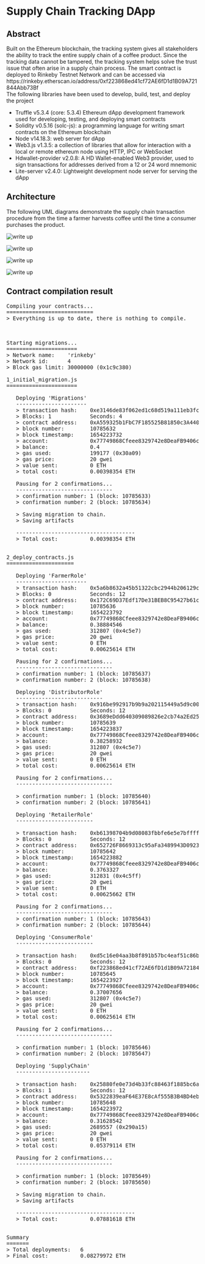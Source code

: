 <h1>Supply Chain Tracking DApp</h1>

<h2>Abstract</h2>
Built on the Ethereum blockchain, the tracking system gives all stakeholders the ability to track the entire supply chain of a coffee product.
Since the tracking data cannot be tampered, the tracking system helps solve the trust issue that often arise in a supply chain process.
The smart contract is deployed to Rinkeby Testnet Network and can be accessed via https://rinkeby.etherscan.io/address/0xf223868ed41cf72AE6fD1d1B09A721844Abb73Bf
<br/>
The following libraries have been used to develop, build, test, and deploy the project

- Truffle v5.3.4 (core: 5.3.4) Ethereum dApp development framework used for developing, testing, and deploying smart contracts
- Solidity v0.5.16 (solc-js): a programming language for writing smart contracts on the Ethereum blockchain
- Node v14.18.3: web server for dApp
- Web3.js v1.3.5: a collection of libraries that allow for interaction with a local or remote ethereum node using HTTP, IPC or WebSocket
- Hdwallet-provider v2.0.8: A HD Wallet-enabled Web3 provider, used to sign transactions for addresses derived from a 12 or 24 word mnemonic
- Lite-server v2.4.0: Lightweight development node server for serving the dApp

<h2> Architecture </h2>
The following UML diagrams demonstrate the supply chain transaction procedure from the time a farmer harvests coffee until the time a consumer purchases the product.
<br/>

![write up](images/activity_diagram.jpeg)
<br/>

![write up](images/sequence_diagram.jpeg)
<br/>

![write up](images/state_diagram.jpeg)
<br/>

![write up](images/data_model.jpeg)


<h2>Contract compilation result</h2>

<pre>
Compiling your contracts...
===========================
> Everything is up to date, there is nothing to compile.



Starting migrations...
======================
> Network name:    'rinkeby'
> Network id:      4
> Block gas limit: 30000000 (0x1c9c380)

1_initial_migration.js
======================

   Deploying 'Migrations'
   ----------------------
   > transaction hash:    0xe3146de83f062ed1c68d519a111eb3fcc3e4d70ca21c6e974a3911ba8699f437
   > Blocks: 1            Seconds: 4
   > contract address:    0xA559325b1FbC7F185525B81850c3A44076318585
   > block number:        10785632
   > block timestamp:     1654223732
   > account:             0x77749868Cfeee8329742e8DeaFB9406c8179A04A
   > balance:             0.4
   > gas used:            199177 (0x30a09)
   > gas price:           20 gwei
   > value sent:          0 ETH
   > total cost:          0.00398354 ETH
   
   Pausing for 2 confirmations...
   ------------------------------
   > confirmation number: 1 (block: 10785633)
   > confirmation number: 2 (block: 10785634)

   > Saving migration to chain.
   > Saving artifacts
   
   -------------------------------------
   > Total cost:          0.00398354 ETH


2_deploy_contracts.js
=====================

   Deploying 'FarmerRole'
   ----------------------
   > transaction hash:    0x5a6b8632a45b51322cbc2944b206129c3728c7a133273cd54a67dcf3f41d319b
   > Blocks: 0            Seconds: 12
   > contract address:    0x172C69D37Edf17De31BEB8C95427b61c9753cF4F
   > block number:        10785636
   > block timestamp:     1654223792
   > account:             0x77749868Cfeee8329742e8DeaFB9406c8179A04A
   > balance:             0.38884546
   > gas used:            312807 (0x4c5e7)
   > gas price:           20 gwei
   > value sent:          0 ETH
   > total cost:          0.00625614 ETH
   
   Pausing for 2 confirmations...
   ------------------------------
   > confirmation number: 1 (block: 10785637)
   > confirmation number: 2 (block: 10785638)
   
   Deploying 'DistributorRole'
   ---------------------------
   > transaction hash:    0x916be992917b9b9a202115449a5d9c00860b1d0995eb378ee55cca5ea4e30a77
   > Blocks: 0            Seconds: 12
   > contract address:    0x3689eDdd640309089826e2cb74a2Ed2548DB7F79
   > block number:        10785639
   > block timestamp:     1654223837
   > account:             0x77749868Cfeee8329742e8DeaFB9406c8179A04A
   > balance:             0.38258932
   > gas used:            312807 (0x4c5e7)
   > gas price:           20 gwei
   > value sent:          0 ETH
   > total cost:          0.00625614 ETH
   
   Pausing for 2 confirmations...
   ------------------------------
   
   > confirmation number: 1 (block: 10785640)
   > confirmation number: 2 (block: 10785641)

   Deploying 'RetailerRole'
   ------------------------
   
   > transaction hash:    0xb61398704b9d08083fbbfe6e5e7bffffe847ce8b9cc349ef99ddf689063037e7
   > Blocks: 0            Seconds: 12
   > contract address:    0x652726F8669313c95aFa3489943D09237d5232f9
   > block number:        10785642
   > block timestamp:     1654223882
   > account:             0x77749868Cfeee8329742e8DeaFB9406c8179A04A
   > balance:             0.3763327
   > gas used:            312831 (0x4c5ff)
   > gas price:           20 gwei
   > value sent:          0 ETH
   > total cost:          0.00625662 ETH

   Pausing for 2 confirmations...
   ------------------------------
   > confirmation number: 1 (block: 10785643)
   > confirmation number: 2 (block: 10785644)
   
   Deploying 'ConsumerRole'
   ------------------------
   
   > transaction hash:    0xd5c16e04aa3b8f891b57bc4eaf51c86b7e090ce82c6da69385d861f300a42e60
   > Blocks: 0            Seconds: 12
   > contract address:    0xf223868ed41cf72AE6fD1d1B09A721844Abb73Bf
   > block number:        10785645
   > block timestamp:     1654223927
   > account:             0x77749868Cfeee8329742e8DeaFB9406c8179A04A
   > balance:             0.37007656
   > gas used:            312807 (0x4c5e7)
   > gas price:           20 gwei
   > value sent:          0 ETH
   > total cost:          0.00625614 ETH
   
   Pausing for 2 confirmations...
   ------------------------------
   
   > confirmation number: 1 (block: 10785646)
   > confirmation number: 2 (block: 10785647)
   
   Deploying 'SupplyChain'
   -----------------------
   
   > transaction hash:    0x25880fe0e73d4b33fc88463f1885bc6a14110e3857cbf6697fc7513ba5bf05f5
   > Blocks: 1            Seconds: 12
   > contract address:    0x5322839eaF64E37E8cAf555B3B4BD4eb905F1Df6
   > block number:        10785648
   > block timestamp:     1654223972
   > account:             0x77749868Cfeee8329742e8DeaFB9406c8179A04A
   > balance:             0.31628542
   > gas used:            2689557 (0x290a15)
   > gas price:           20 gwei
   > value sent:          0 ETH
   > total cost:          0.05379114 ETH
   
   Pausing for 2 confirmations...
   ------------------------------
   
   > confirmation number: 1 (block: 10785649)
   > confirmation number: 2 (block: 10785650)

   > Saving migration to chain.
   > Saving artifacts
   
   -------------------------------------
   > Total cost:          0.07881618 ETH


Summary
=======
> Total deployments:   6
> Final cost:          0.08279972 ETH
</pre>